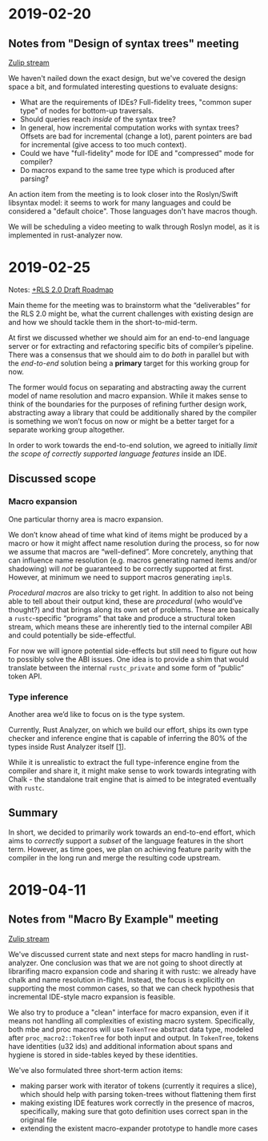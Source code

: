 # 2019-02-20

## Notes from "Design of syntax trees" meeting

[Zulip stream](https://rust-lang.zulipchat.com/#narrow/stream/185405-t-compiler.2Fwg-rls-2.2E0/topic/Design.20meeting.3A.20syntax.20trees)

We haven't nailed down the exact design, but we've covered the design space a
bit, and formulated interesting questions to evaluate designs:

* What are the requirements of IDEs? Full-fidelity trees, "common super type"
  of nodes for bottom-up traversals.
* Should queries reach *inside* of the syntax tree?
* In general, how incremental computation works with syntax trees? Offsets are
  bad for incremental (change a lot), parent pointers are bad for incremental
  (give access to too much context).
* Could we have "full-fidelity" mode for IDE and "compressed" mode for compiler?
* Do macros expand to the same tree type which is produced after parsing?

An action item from the meeting is to look closer into the Roslyn/Swift
libsyntax model: it seems to work for many languages and could be considered a
"default choice". Those languages don't have macros though.

We will be scheduling a video meeting to walk through Roslyn model, as it is
implemented in rust-analyzer now.

# 2019-02-25

Notes: [+RLS 2.0 Draft Roadmap](https://paper.dropbox.com/doc/RLS-2.0-Draft-Roadmap-QCp2fFoPcfL3FUSlqDHxw)

Main theme for the meeting was to brainstorm what the “deliverables” for the RLS 2.0 might be, what the current challenges with existing design are and how we should tackle them in the short-to-mid-term.

At first we discussed whether we should aim for an end-to-end language server or for extracting and refactoring specific bits of compiler’s pipeline. There was a consensus that we should aim to do _both_ in parallel but with the _end-to-end_ solution being a **primary** target for this working group for now.

The former would focus on separating and abstracting away the current model of name resolution and macro expansion. While it makes sense to think of the boundaries for the purposes of refining further design work, abstracting away a library that could be additionally shared by the compiler is something we won’t focus on now or might be a better target for a separate working group altogether.

In order to work towards the end-to-end solution, we agreed to initially _limit the scope of correctly supported language features_ inside an IDE.

## Discussed scope
### Macro expansion

One particular thorny area is macro expansion.

We don’t know ahead of time what kind of items might be produced by a macro or how it might affect name resolution during the process, so for now we assume that macros are “well-defined”. More concretely, anything that can influence name resolution (e.g. macros generating named items and/or shadowing) will _not_ be guaranteed to be correctly supported at first. However, at minimum we need to support macros generating `impl`s.

_Procedural macros_ are also tricky to get right. In addition to also not being able to tell about their output kind, these are _procedural_ (who would’ve thought?) and that brings along its own set of problems. These are basically a `rustc`-specific “programs” that take and produce a structural token stream, which means these are inherently tied to the internal compiler ABI and could potentially be side-effectful.

For now we will ignore potential side-effects but still need to figure out how to possibly solve the ABI issues. One idea is to provide a shim that would translate between the internal `rustc_private` and some form of “public” token API.

### Type inference

Another area we’d like to focus on is the type system.

Currently, Rust Analyzer, on which we build our effort, ships its own type checker and inference engine that is capable of inferring the 80% of the types inside Rust Analyzer itself [[1](https://rust-lang.zulipchat.com/#narrow/stream/185405-t-compiler.2Fwg-rls-2.2E0/topic/Type.20inference.20progress)].

While it is unrealistic to extract the full type-inference engine from the compiler and share it, it might make sense to work towards integrating with Chalk - the standalone trait engine that is aimed to be integrated eventually with `rustc`.

## Summary

In short, we decided to primarily work towards an end-to-end effort, which aims to _correctly_ support a _subset_ of the language features in the short term. However, as time goes, we plan on achieving feature parity with the compiler in the long run and merge the resulting code upstream.

# 2019-04-11

## Notes from "Macro By Example" meeting

[Zulip stream](https://rust-lang.zulipchat.com/#narrow/stream/185405-t-compiler.2Fwg-rls-2.2E0/topic/MBE.20discussion)

We've discussed current state and next steps for macro handling in rust-analyzer. One conclusion was that we are not going to shoot directly at librarifing macro expansion code and sharing it with rustc: we already have chalk and name resolution in-flight. Instead, the focus is explicitly on supporting the most common cases, so that we can check hypothesis that incremental IDE-style macro expansion is feasible.

We also try to produce a "clean" interface for macro expansion, even if it means not handling all complexities of existing macro system. Specifically, both mbe and proc macros will use `TokenTree` abstract data type, modeled after `proc_macro2::TokenTree` for both input and output. In `TokenTree`, tokens have identities (u32 ids) and additional information about spans and hygiene is stored in side-tables keyed by these identities.

We've also formulated three short-term action items:

* making parser work with iterator of tokens (currently it requires a slice), which should help with parsing token-trees without flattening them first
* making existing IDE features work correctly in the presence of macros, specifically, making sure that goto definition uses correct span in the original file
* extending the existent macro-expander prototype to handle more cases
